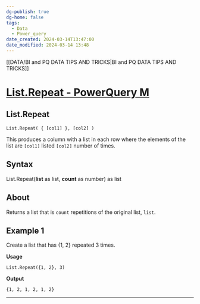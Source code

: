 ```yaml
---
dg-publish: true
dg-home: false
tags:
  - Data
  - Power_query
date_created: 2024-03-14T13:47:00
date_modified: 2024-03-14 13:48
---
```

[[DATA/BI and PQ DATA TIPS AND TRICKS\|BI and PQ DATA TIPS AND TRICKS]]

# [List.Repeat - PowerQuery M](https://learn.microsoft.com/en-us/powerquery-m/list-repeat)

## List.Repeat

```
List.Repeat( { [col1] }, [col2] )
```

This produces a column with a list in each row where the elements of the list are `[col1]` listed `[col2]` number of times.


## Syntax

List.Repeat(**list** as list, **count** as number) as list

## About

Returns a list that is `count` repetitions of the original list, `list`.

## Example 1

Create a list that has {1, 2} repeated 3 times.

**Usage**

```
List.Repeat({1, 2}, 3)
```

**Output**

`{1, 2, 1, 2, 1, 2}`

---


